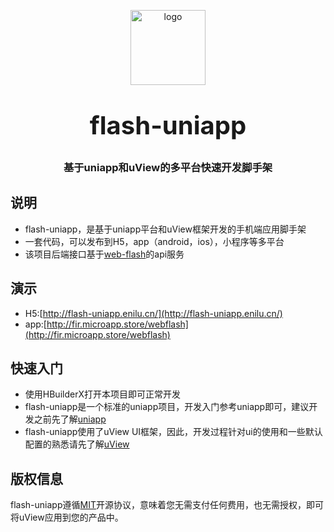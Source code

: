 <p align="center">
    <img alt="logo" src="https://enilu.gitee.io/web-flash/logo.png" width="120" height="120" style="margin-bottom: 10px;">
</p>
<h3 align="center" style="margin: 30px 0 30px;font-weight: bold;font-size:40px;">flash-uniapp</h3>
<h3 align="center">基于uniapp和uView的多平台快速开发脚手架</h3>


## 说明

- flash-uniapp，是基于uniapp平台和uView框架开发的手机端应用脚手架
- 一套代码，可以发布到H5，app（android，ios），小程序等多平台
- 该项目后端接口基于[web-flash](http://webflash.enilu.cn)的api服务

## 演示
- H5:[http://flash-uniapp.enilu.cn/](http://flash-uniapp.enilu.cn/)
- app:[http://fir.microapp.store/webflash](http://fir.microapp.store/webflash)
## 快速入门
- 使用HBuilderX打开本项目即可正常开发
- flash-uniapp是一个标准的uniapp项目，开发入门参考uniapp即可，建议开发之前先了解[uniapp](https://uniapp.dcloud.io/)
- flash-uniapp使用了uView UI框架，因此，开发过程针对ui的使用和一些默认配置的熟悉请先了解[uView](https://www.uviewui.com/)

## 版权信息
flash-uniapp遵循[MIT](https://en.wikipedia.org/wiki/MIT_License)开源协议，意味着您无需支付任何费用，也无需授权，即可将uView应用到您的产品中。

